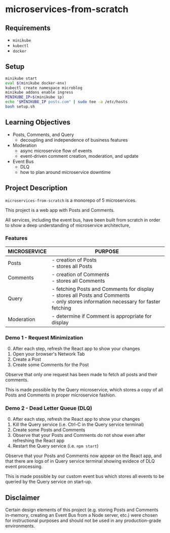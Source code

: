 # microservices-from-scratch

## Requirements
- `minikube`
- `kubectl`
- `docker`

## Setup
```Bash
minikube start
eval $(minikube docker-env)
kubectl create namespace microblog
minikube addons enable ingress
MINIKUBE_IP=$(minikube ip)
echo "$MINIKUBE_IP posts.com" | sudo tee -a /etc/hosts
bash setup.sh
```

## Learning Objectives
- Posts, Comments, and Query
    - decoupling and independence of business features
- Moderation
    - async microservice flow of events
    - event-driven comment creation, moderation, and update
- Event Bus
    - DLQ
    - how to plan around microservice downtime

## Project Description
`microservices-from-scratch` is a monorepo of 5 microservices.

This project is a web app with Posts and Comments.

All services, including the event bus, have been built from scratch in order to show a deep understanding of microservice architecture,

### Features
| MICROSERVICE | PURPOSE |
|---|---|
| Posts | - creation of Posts<br>- stores all Posts |
| Comments | - creation of Comments<br>- stores all Comments |
| Query | - fetching Posts and Comments for display<br>- stores all Posts and Comments<br>- only stores information necessary for faster fetching |
| Moderation | - determine if Comment is appropriate for display |

### Demo 1 - Request Minimization
0. After each step, refresh the React app to show your changes
1. Open your browser's Network Tab
2. Create a Post
3. Create some Comments for the Post

Observe that only one request has been made to fetch all posts and their comments.

This is made possible by the Query microservice, which stores a copy of all Posts and Comments in proper microservice fashion.

### Demo 2 - Dead Letter Queue (DLQ)
0. After each step, refresh the React app to show your changes
1. Kill the Query service (i.e. Ctrl-C in the Query service terminal)
2. Create some Posts and Comments
3. Observe that your Posts and Comments do not show even after refreshing the React app
4. Restart the Query service (i.e. `npm start`)

Observe that your Posts and Comments now appear on the React app, and that there are logs of in Query service terminal showing evidece of DLQ event processing.

This is made possible by our custom event bus which stores all events to be queried by the Query service on start-up.

## Disclaimer
Certain design elements of this project (e.g. storing Posts and Comments in-memory, creating an Event Bus from a Node server, etc.) were chosen for instructional purposes and should not be used in any production-grade environments.
